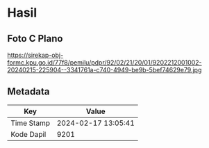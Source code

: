# Hasil

## Foto C Plano

https://sirekap-obj-formc.kpu.go.id/77f8/pemilu/pdpr/92/02/21/20/01/9202212001002-20240215-225904--3341761a-c740-4949-be9b-5bef74629e79.jpg


## Metadata

| Key        | Value               |
| ---------- | ------------------- |
| Time Stamp | 2024-02-17 13:05:41 |
| Kode Dapil | 9201                |




